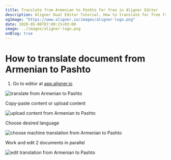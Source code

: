 ```yaml
---
title: Translate from Armenian to Pashto for free in Aligner Editor
description: Aligner Dual Editor Tutorial. How to translate for free from Armenian to Pashto. Aligner is multilingual document management platform. 
ogImage: "https://www.aligner.io/images/aligner-logo.png"
date: 2020-05-06T07:09:21+03:00
image: ../images/aligner-logo.png
onBlog: true
---
```


# How to translate document from Armenian to Pashto

1. Go to editor at [app.aligner.io](https://app.aligner.io "Aligner App web page")

![translate from Armenian to Pashto](../aligner-blank-editor.png "translate from Armenian to Pashto")

Copy-paste content or upload content

![upload content from Armenian to Pashto](../aligner-uploaded-document.png "upload content from Armenian to Pashto")

Choose desired language

![choose machine translation from Armenian to Pashto](../aligner-language-dropdown.png "choose machine translation from Armenian to Pashto")

Work and edit 2 documents in parallel

![edit translation from Armenian to Pashto](../aligner-double-sitded-editor.png "edit translation from Armenian to Pashto")

